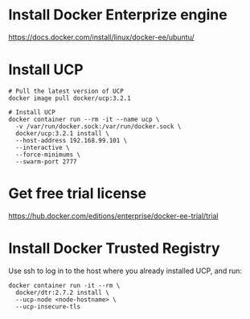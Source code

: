 # Install Docker Enterprize engine
https://docs.docker.com/install/linux/docker-ee/ubuntu/
# Install UCP
```
# Pull the latest version of UCP
docker image pull docker/ucp:3.2.1

# Install UCP
docker container run --rm -it --name ucp \
  -v /var/run/docker.sock:/var/run/docker.sock \
  docker/ucp:3.2.1 install \
  --host-address 192.168.99.101 \
  --interactive \
  --force-minimums \
  --swarm-port 2777
```
# Get free trial license 
https://hub.docker.com/editions/enterprise/docker-ee-trial/trial
# Install Docker Trusted Registry
Use ssh to log in to the host where you already installed UCP, and run:
```
docker container run -it --rm \
  docker/dtr:2.7.2 install \
  --ucp-node <node-hostname> \
  --ucp-insecure-tls
```
